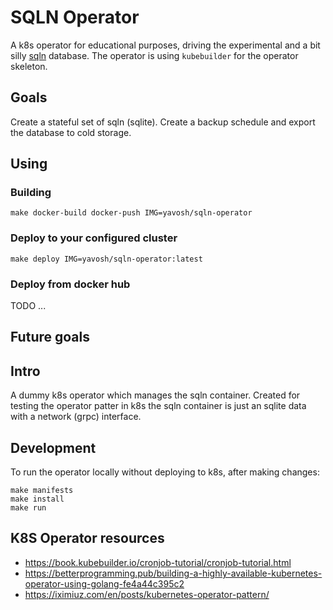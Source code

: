 # SQLN Operator

A k8s operator for educational purposes, driving the experimental and a bit 
silly [sqln](https://github.com/yavosh/sqln) database.
The operator is using `kubebuilder` for the operator skeleton.

## Goals 

Create a stateful set of sqln (sqlite).
Create a backup schedule and export the database to cold storage.

## Using 

### Building

    make docker-build docker-push IMG=yavosh/sqln-operator

### Deploy to your configured cluster

    make deploy IMG=yavosh/sqln-operator:latest

### Deploy from docker hub

TODO ...

## Future goals 


## Intro

A dummy k8s operator which manages the sqln container. Created for testing the
operator patter in k8s the sqln container is just an sqlite data with a network (grpc)
interface.

## Development

To run the operator locally without deploying to k8s, after making changes:

    make manifests
    make install
    make run


## K8S Operator resources

- https://book.kubebuilder.io/cronjob-tutorial/cronjob-tutorial.html
- https://betterprogramming.pub/building-a-highly-available-kubernetes-operator-using-golang-fe4a44c395c2
- https://iximiuz.com/en/posts/kubernetes-operator-pattern/
